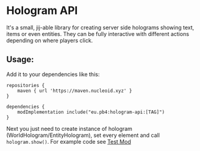 # Hologram API
It's a small, jij-able library for creating server side holograms 
showing text, items or even entities. They can be fully interactive with 
different actions depending on where players click.

## Usage:
Add it to your dependencies like this:

```
repositories {
	maven { url 'https://maven.nucleoid.xyz' }
}

dependencies {
	modImplementation include("eu.pb4:hologram-api:[TAG]")
}
```

Next you just need to create instance of hologram (WorldHologram/EntityHologram),
set every element and call `hologram.show()`. For example code see [Test Mod](https://github.com/Patbox/HologramAPI/blob/master/src/testmod/java/eu/pb4/holograms/TestMod.java)